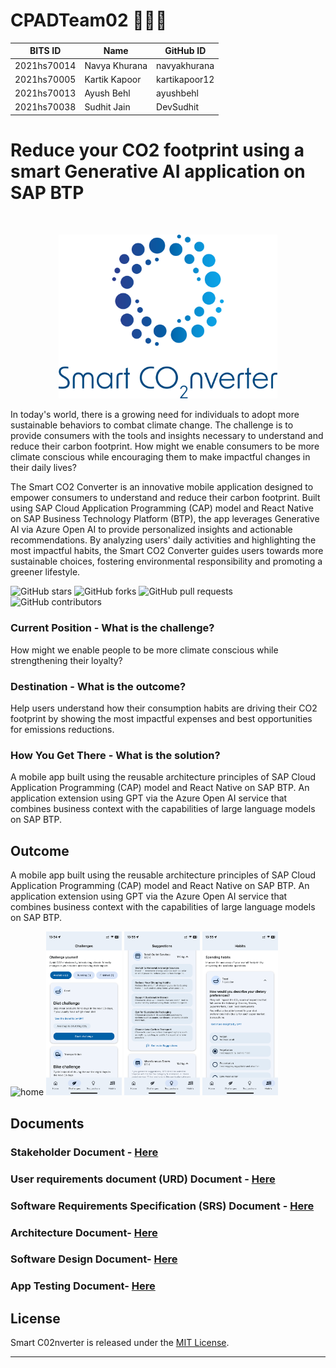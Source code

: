 # CPADTeam02 🏃🧘‍♂️

BITS ID     | Name          | GitHub ID
----------  | -----         | --------
2021hs70014 | Navya Khurana | navyakhurana
2021hs70005 | Kartik Kapoor | kartikapoor12
2021hs70013 | Ayush Behl    | ayushbehl
2021hs70038 | Sudhit Jain   | DevSudhit

# Reduce your CO2 footprint using a smart Generative AI application on SAP BTP

<br/>
<p align="center">
  <img src="documentation/assets/smart_co2nverter_logo.png" alt="logo" width="350" />
</p>

In today's world, there is a growing need for individuals to adopt more sustainable behaviors to combat climate change. The challenge is to provide consumers with the tools and insights necessary to understand and reduce their carbon footprint. How might we enable consumers to be more climate conscious while encouraging them to make impactful changes in their daily lives?

The Smart CO2 Converter is an innovative mobile application designed to empower consumers to understand and reduce their carbon footprint. Built using SAP Cloud Application Programming (CAP) model and React Native on SAP Business Technology Platform (BTP), the app leverages Generative AI via Azure Open AI to provide personalized insights and actionable recommendations. By analyzing users' daily activities and highlighting the most impactful habits, the Smart CO2 Converter guides users towards more sustainable choices, fostering environmental responsibility and promoting a greener lifestyle.

![GitHub stars](https://img.shields.io/github/stars/SWENGG4Y2023/CPADTeam02)  ![GitHub forks](https://img.shields.io/github/forks/SWENGG4Y2023/CPADTeam02)  ![GitHub pull requests](https://img.shields.io/github/issues-pr/SWENGG4Y2023/CPADTeam02) ![GitHub contributors](https://img.shields.io/github/contributors/SWENGG4Y2023/CPADTeam02)

### Current Position - What is the challenge?
How might we enable people to be more climate conscious while strengthening their loyalty?

### Destination - What is the outcome?
Help users understand how their consumption habits are driving their CO2 footprint by showing the most impactful expenses and best opportunities for emissions reductions.

### How You Get There - What is the solution?
A mobile app built using the reusable architecture principles of SAP Cloud Application Programming (CAP) model and React Native on SAP BTP. An application extension using GPT via the Azure Open AI service that combines business context with the capabilities of large language models on SAP BTP.

## Outcome

A mobile app built using the reusable architecture principles of SAP Cloud Application Programming (CAP) model and React Native on SAP BTP. An application extension using GPT via the Azure Open AI service that combines business context with the capabilities of large language models on SAP BTP.

<p>
  <img src="documentation/assets/home.gif" alt="home" width="24%" />
  <img src="documentation/assets/challenges.png" alt="challenges" width="24%" />
  <img src="documentation/assets/suggestions.png" alt="suggestions" width="24%" />
  <img src="documentation/assets/habits.png" alt="habits" width="24%" />
</p>



## Documents
### Stakeholder Document - [Here](documentation/Stakeholder.md)
### User requirements document (URD) Document - [Here](documentation/URD.md)
### Software Requirements Specification (SRS) Document  - [Here](documentation/SoftwareRequirementSpecification.md)
### Architecture Document- [Here](documentation/architecture.md)
### Software Design Document- [Here](documentation/softwareDesign.md)
### App Testing Document- [Here](documentation/testing.md)

## License

Smart C02nverter is released under the [MIT License](LICENSE).

---
